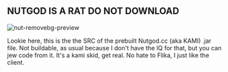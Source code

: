 ## NUTGOD IS A RAT DO NOT DOWNLOAD

![nut-removebg-preview](https://user-images.githubusercontent.com/90464553/138902788-569ee577-496b-4a7a-9a96-3e2b94eaf546.png)

Lookie here, this is the the SRC of the prebuilt Nutgod.cc (aka KAMI) .jar file. Not buildable, as usual because I don't have the IQ for that, but you can jew code from it. It's a kami skid, get real. No hate to Flika, I just like the client.
